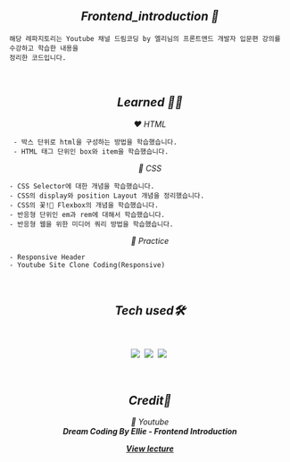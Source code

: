<h2 align="center"><em>Frontend_introduction 📌</em></h2>

```
해당 레파지토리는 Youtube 채널 드림코딩 by 엘리님의 프론트앤드 개발자 입문편 강의를 수강하고 학습한 내용을
정리한 코드입니다.
```
<br/>

<h2 align="center"><em>Learned 👩‍🎓</em></h2>
<p align="center"><em>❤️ HTML </em></p>

```
 - 박스 단위로 html을 구성하는 방법을 학습했습니다.
 - HTML 태그 단위인 box와 item을 학습했습니다.
```
<p align="center"><em>🧡 CSS</em></p>

```
- CSS Selector에 대한 개념을 학습했습니다.
- CSS의 display와 position Layout 개념을 정리했습니다.
- CSS의 꽃!🌸 Flexbox의 개념을 학습했습니다.
- 반응형 단위인 em과 rem에 대해서 학습했습니다.
- 반응형 웹을 위한 미디어 쿼리 방법을 학습했습니다.
```

<p align="center"><em>💛 Practice</em></p>

```
- Responsive Header
- Youtube Site Clone Coding(Responsive)
```

 <br/>

<h2 align="center"><em>Tech used🛠</em></h2>
<br/>
<p align="center">
  <img src="http://img.shields.io/badge/-HTML5-E34F26?style=for-the-badge&logo=HTML5&logoColor=white"/></a>&nbsp
  <img src="http://img.shields.io/badge/-CSS3-1572B6?style=for-the-badge&logo=CSS3&logoColor=white"/></a>&nbsp
  <img src="https://img.shields.io/badge/-Javascript-F7DF1E?style=for-the-badge&logo=Javascript&logoColor=white"/></a>&nbsp<br/>
</p></br>

<h2 align="center"><em>Credit🙏</em></h2>
<p align="center"><em>💜 Youtube<br><strong>Dream Coding By Ellie - Frontend Introduction</strong></em></p>
<p align="center"><em><strong><a href="https://www.youtube.com/channel/UC_4u-bXaba7yrRz_6x6kb_w">View lecture</strong></em></p>
